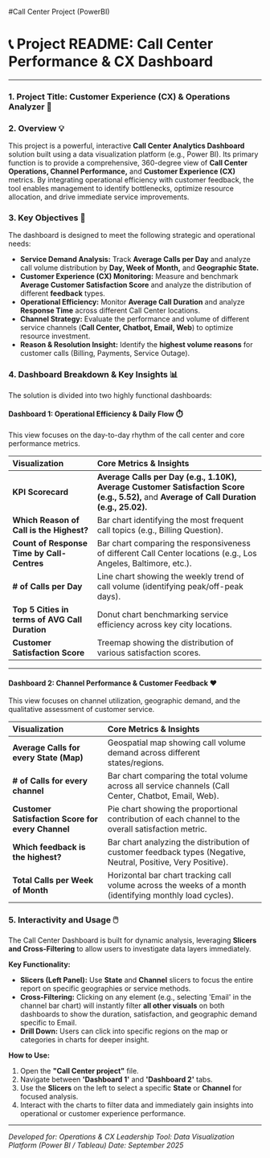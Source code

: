 #Call Center Project (PowerBI)

# 📞 Project README: Call Center Performance & CX Dashboard

---

### 1. Project Title: **Customer Experience (CX) & Operations Analyzer** 🚀

### 2. Overview 💡

This project is a powerful, interactive **Call Center Analytics Dashboard** solution built using a data visualization platform (e.g., Power BI). Its primary function is to provide a comprehensive, 360-degree view of **Call Center Operations, Channel Performance,** and **Customer Experience (CX)** metrics. By integrating operational efficiency with customer feedback, the tool enables management to identify bottlenecks, optimize resource allocation, and drive immediate service improvements.

### 3. Key Objectives 🎯

The dashboard is designed to meet the following strategic and operational needs:

* **Service Demand Analysis:** Track **Average Calls per Day** and analyze call volume distribution by **Day, Week of Month,** and **Geographic State.**
* **Customer Experience (CX) Monitoring:** Measure and benchmark **Average Customer Satisfaction Score** and analyze the distribution of different **feedback** types.
* **Operational Efficiency:** Monitor **Average Call Duration** and analyze **Response Time** across different Call Center locations.
* **Channel Strategy:** Evaluate the performance and volume of different service channels (**Call Center, Chatbot, Email, Web**) to optimize resource investment.
* **Reason & Resolution Insight:** Identify the **highest volume reasons** for customer calls (Billing, Payments, Service Outage).

### 4. Dashboard Breakdown & Key Insights 📊

The solution is divided into two highly functional dashboards:

#### Dashboard 1: Operational Efficiency & Daily Flow ⏱️

This view focuses on the day-to-day rhythm of the call center and core performance metrics.

| Visualization | Core Metrics & Insights |
| :--- | :--- |
| **KPI Scorecard** | **Average Calls per Day (e.g., 1.10K), Average Customer Satisfaction Score (e.g., 5.52),** and **Average of Call Duration (e.g., 25.02).** |
| **Which Reason of Call is the Highest?** | Bar chart identifying the most frequent call topics (e.g., Billing Question). |
| **Count of Response Time by Call-Centres** | Bar chart comparing the responsiveness of different Call Center locations (e.g., Los Angeles, Baltimore, etc.). |
| **# of Calls per Day** | Line chart showing the weekly trend of call volume (identifying peak/off-peak days). |
| **Top 5 Cities in terms of AVG Call Duration** | Donut chart benchmarking service efficiency across key city locations. |
| **Customer Satisfaction Score** | Treemap showing the distribution of various satisfaction scores. |

---

#### Dashboard 2: Channel Performance & Customer Feedback ❤️

This view focuses on channel utilization, geographic demand, and the qualitative assessment of customer service.

| Visualization | Core Metrics & Insights |
| :--- | :--- |
| **Average Calls for every State (Map)** | Geospatial map showing call volume demand across different states/regions. |
| **# of Calls for every channel** | Bar chart comparing the total volume across all service channels (Call Center, Chatbot, Email, Web). |
| **Customer Satisfaction Score for every Channel** | Pie chart showing the proportional contribution of each channel to the overall satisfaction metric. |
| **Which feedback is the highest?** | Bar chart analyzing the distribution of customer feedback types (Negative, Neutral, Positive, Very Positive). |
| **Total Calls per Week of Month** | Horizontal bar chart tracking call volume across the weeks of a month (identifying monthly load cycles). |

### 5. Interactivity and Usage 🖱️

The Call Center Dashboard is built for dynamic analysis, leveraging **Slicers and Cross-Filtering** to allow users to investigate data layers immediately.

**Key Functionality:**

* **Slicers (Left Panel):** Use **State** and **Channel** slicers to focus the entire report on specific geographies or service methods.
* **Cross-Filtering:** Clicking on any element (e.g., selecting 'Email' in the channel bar chart) will instantly filter **all other visuals** on both dashboards to show the duration, satisfaction, and geographic demand specific to Email.
* **Drill Down:** Users can click into specific regions on the map or categories in charts for deeper insight.

**How to Use:**
1.  Open the **"Call Center project"** file.
2.  Navigate between **'Dashboard 1'** and **'Dashboard 2'** tabs.
3.  Use the **Slicers** on the left to select a specific **State** or **Channel** for focused analysis.
4.  Interact with the charts to filter data and immediately gain insights into operational or customer experience performance.

---
*Developed for: Operations & CX Leadership*
*Tool: Data Visualization Platform (Power BI / Tableau)*
*Date: September 2025*
